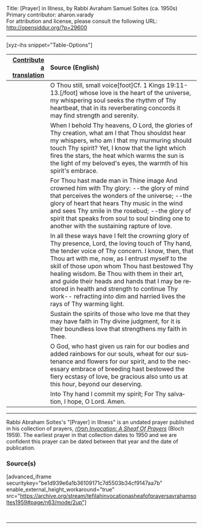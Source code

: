 <html>
<head></head>
<body>
Title: [Prayer] in Illness, by Rabbi Avraham Samuel Soltes (ca. 1950s)<br />
Primary contributor: aharon.varady<br />
For attribution and license, please consult the following URL: <a href="http://opensiddur.org/?p=29600">http://opensiddur.org/?p=29600</a>
<p />
<hr />

[xyz-ihs snippet="Table-Options"]<table style="margin-left: auto; margin-right: auto;" class="draggable">
<thead><tr><th id="x" style="text-align: right;"><a href="/contributing/upload/">Contribute a translation</a></th><th style="text-align: left;">Source (English)</th></tr></thead>
<tbody>
<tr><td style="vertical-align:top;">
<div class="liturgy" lang="he">

</span></div></td>
 
<td style="vertical-align:top;">
<div class="english" lang="en">
O Thou still, small voice[foot]Cf. 1 Kings 19:11-13.[/foot]
whose love
is the heart of the universe,
my whispering soul
seeks the rhythm of Thy heartbeat,
that
in its reverberating concords
it may find strength and serenity.
</div></td></tr>


<tr><td style="vertical-align:top;">
<div class="liturgy" lang="he">

</span></div></td>
 
<td style="vertical-align:top;">
<div class="english" lang="en">
When I behold Thy heavens,
O Lord,
the glories of Thy creation,
what am I
that Thou shouldst hear my whispers,
who am I
that my murmuring
should touch Thy spirit?
Yet, I know
that
the light which fires the stars,
the heat which warms the sun
is the light of my beloved's eyes,
the warmth of his spirit's embrace.
</div></td></tr>


<tr><td style="vertical-align:top;">
<div class="liturgy" lang="he">

</span></div></td>
 
<td style="vertical-align:top;">
<div class="english" lang="en">
For Thou hast made man in Thine image
And crowned him with Thy glory:
--the glory of mind
that perceives the wonders of the universe;
--the glory of heart
that hears Thy music in the wind
and sees Thy smile in the rosebud;
--the glory of spirit
that speaks from soul to soul
binding one to another
with the sustaining rapture of love.
</div></td></tr>


<tr><td style="vertical-align:top;">
<div class="liturgy" lang="he">

</span></div></td>
 
<td style="vertical-align:top;">
<div class="english" lang="en">
In all these ways
have I felt
the crowning glory of Thy
presence, Lord,
the loving touch of Thy hand,
the tender voice of Thy concern.
I know, then,
that Thou art with me, now,
as I entrust myself
to the skill of those
upon whom Thou hast bestowed
Thy healing wisdom.
Be Thou with them
in their art,
and guide their heads and hands
that I may be restored in health
and strength
to continue Thy work--
refracting
into dim and harried lives
the rays of Thy warming light.
</div></td></tr>


<tr><td style="vertical-align:top;">
<div class="liturgy" lang="he">

</span></div></td>
 
<td style="vertical-align:top;">
<div class="english" lang="en">
Sustain the spirits
of those who love me
that they may have faith
in Thy divine judgment,
for it is their boundless love
that strengthens my faith in Thee.
</div></td></tr>


<tr><td style="vertical-align:top;">
<div class="liturgy" lang="he">

</span></div></td>
 
<td style="vertical-align:top;">
<div class="english" lang="en">
O God,
who hast given us rain for our bodies
and added rainbows for our souls,
wheat for our sustenance
and flowers for our spirit,
and to the necessary embrace of breeding
hast bestowed the fiery ecstasy of love,
be gracious also unto us
at this hour,
beyond our deserving.
</div></td></tr>


<tr><td style="vertical-align:top;">
<div class="liturgy" lang="he">

</span></div></td>
 
<td style="vertical-align:top;">
<div class="english" lang="en">
Into Thy hand
I commit my spirit;
For Thy salvation, I hope,
O Lord.
Amen.
</div></td></tr>
</tbody></table>

<hr />

Rabbi Abraham Soltes's "[Prayer] in Illness" is an undated prayer published in his collection of prayers, <a href="http://opensiddur.org/?p=27974">תפלה <em>Invocation: A Sheaf Of Prayers</em></a> (Bloch 1959). The earliest prayer in that collection dates to 1950 and we are confident this prayer can be dated between that year and the date of publication.

<h3>Source(s)</h3>

[advanced_iframe securitykey="be1d939e6a1b36109171c7d5503b34cf9147aa7b" enable_external_height_workaround="true" src="https://archive.org/stream/tefilahinvocationasheafofprayersavrahamsoltes1959#page/n63/mode/2up"]

&nbsp;

<hr />

&nbsp;
</body>
</html>